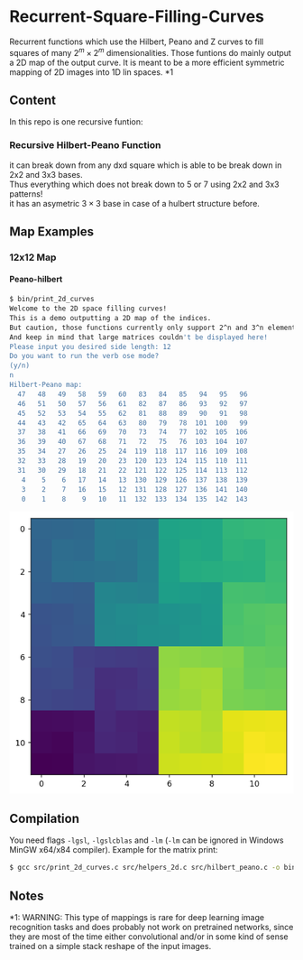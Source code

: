 # Recurrent-Square-Filling-Curves
Recurrent functions which use the Hilbert, Peano and Z curves to fill squares of many $2^m \times 2^m$ dimensionalities. Those funtions do mainly output a 2D map of the output curve. It is meant to be a more efficient symmetric mapping of 2D images into 1D lin spaces. *1

## Content
In this repo is one recursive funtion:

### Recursive Hilbert-Peano Function
 
it can break down from any dxd square which is able to be break down in 2x2 and 3x3 bases.<br>
Thus everything which does not break down to 5 or 7 using 2x2 and 3x3 patterns!<br>
it has an asymetric $3 \times 3$ base in case of a hulbert structure before.

## Map Examples

### 12x12 Map


#### Peano-hilbert
```bash
$ bin/print_2d_curves
Welcome to the 2D space filling curves!
This is a demo outputting a 2D map of the indices.
But caution, those functions currently only support 2^n and 3^n elements sqare areas!
And keep in mind that large matrices couldn't be displayed here!
Please input you desired side length: 12
Do you want to run the verb ose mode?
(y/n)
n
Hilbert-Peano map:
  47   48   49   58   59   60   83   84   85   94   95   96
  46   51   50   57   56   61   82   87   86   93   92   97
  45   52   53   54   55   62   81   88   89   90   91   98
  44   43   42   65   64   63   80   79   78  101  100   99
  37   38   41   66   69   70   73   74   77  102  105  106
  36   39   40   67   68   71   72   75   76  103  104  107
  35   34   27   26   25   24  119  118  117  116  109  108
  32   33   28   19   20   23  120  123  124  115  110  111
  31   30   29   18   21   22  121  122  125  114  113  112
   4    5    6   17   14   13  130  129  126  137  138  139
   3    2    7   16   15   12  131  128  127  136  141  140
   0    1    8    9   10   11  132  133  134  135  142  143
```

![alt text](https://github.com/markusMM/Recurrent-Square-Filling-Curves/raw/master/plot/12x12_HilbertPeano.png "12x12 Hilbert-Peano")

## Compilation

You need flags `-lgsl`, `-lgslcblas` and `-lm` (`-lm` can be ignored in Windows MinGW x64/x84 compiler).
Example for the matrix print:
```bash
$ gcc src/print_2d_curves.c src/helpers_2d.c src/hilbert_peano.c -o bin/print_2d_curves -lgsl -lgslcblas -lm
```

## Notes
*1: WARNING: This type of mappings is rare for deep learning image recognition tasks and does probably not work on pretrained networks, since they are most of the time either convolutional and/or in some kind of sense trained on a simple stack reshape of the input images.
